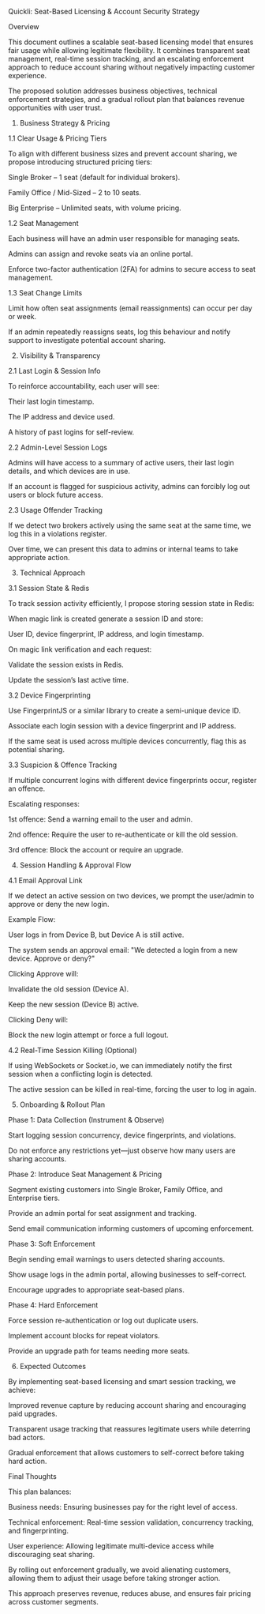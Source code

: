 Quickli: Seat-Based Licensing & Account Security Strategy

Overview

This document outlines a scalable seat-based licensing model that ensures fair usage while allowing legitimate flexibility. It combines transparent seat management, real-time session tracking, and an escalating enforcement approach to reduce account sharing without negatively impacting customer experience.

The proposed solution addresses business objectives, technical enforcement strategies, and a gradual rollout plan that balances revenue opportunities with user trust.

1. Business Strategy & Pricing

1.1 Clear Usage & Pricing Tiers

To align with different business sizes and prevent account sharing, we propose introducing structured pricing tiers:

Single Broker – 1 seat (default for individual brokers).

Family Office / Mid-Sized – 2 to 10 seats.

Big Enterprise – Unlimited seats, with volume pricing.

1.2 Seat Management

Each business will have an admin user responsible for managing seats.

Admins can assign and revoke seats via an online portal.

Enforce two-factor authentication (2FA) for admins to secure access to seat management.

1.3 Seat Change Limits

Limit how often seat assignments (email reassignments) can occur per day or week.

If an admin repeatedly reassigns seats, log this behaviour and notify support to investigate potential account sharing.

2. Visibility & Transparency

2.1 Last Login & Session Info

To reinforce accountability, each user will see:

Their last login timestamp.

The IP address and device used.

A history of past logins for self-review.

2.2 Admin-Level Session Logs

Admins will have access to a summary of active users, their last login details, and which devices are in use.

If an account is flagged for suspicious activity, admins can forcibly log out users or block future access.

2.3 Usage Offender Tracking

If we detect two brokers actively using the same seat at the same time, we log this in a violations register.

Over time, we can present this data to admins or internal teams to take appropriate action.

3. Technical Approach

3.1 Session State & Redis

To track session activity efficiently, I propose storing session state in Redis:

When magic link is created generate a session ID and store:

User ID, device fingerprint, IP address, and login timestamp.

On magic link verification and each request:

Validate the session exists in Redis.

Update the session’s last active time.

3.2 Device Fingerprinting

Use FingerprintJS or a similar library to create a semi-unique device ID.

Associate each login session with a device fingerprint and IP address.

If the same seat is used across multiple devices concurrently, flag this as potential sharing.

3.3 Suspicion & Offence Tracking

If multiple concurrent logins with different device fingerprints occur, register an offence.

Escalating responses:

1st offence: Send a warning email to the user and admin.

2nd offence: Require the user to re-authenticate or kill the old session.

3rd offence: Block the account or require an upgrade.

4. Session Handling & Approval Flow

4.1 Email Approval Link

If we detect an active session on two devices, we prompt the user/admin to approve or deny the new login.

Example Flow:

User logs in from Device B, but Device A is still active.

The system sends an approval email:
"We detected a login from a new device. Approve or deny?"

Clicking Approve will:

Invalidate the old session (Device A).

Keep the new session (Device B) active.

Clicking Deny will:

Block the new login attempt or force a full logout.

4.2 Real-Time Session Killing (Optional)

If using WebSockets or Socket.io, we can immediately notify the first session when a conflicting login is detected.

The active session can be killed in real-time, forcing the user to log in again.

5. Onboarding & Rollout Plan

Phase 1: Data Collection (Instrument & Observe)

Start logging session concurrency, device fingerprints, and violations.

Do not enforce any restrictions yet—just observe how many users are sharing accounts.

Phase 2: Introduce Seat Management & Pricing

Segment existing customers into Single Broker, Family Office, and Enterprise tiers.

Provide an admin portal for seat assignment and tracking.

Send email communication informing customers of upcoming enforcement.

Phase 3: Soft Enforcement

Begin sending email warnings to users detected sharing accounts.

Show usage logs in the admin portal, allowing businesses to self-correct.

Encourage upgrades to appropriate seat-based plans.

Phase 4: Hard Enforcement

Force session re-authentication or log out duplicate users.

Implement account blocks for repeat violators.

Provide an upgrade path for teams needing more seats.

6. Expected Outcomes

By implementing seat-based licensing and smart session tracking, we achieve:

Improved revenue capture by reducing account sharing and encouraging paid upgrades.

Transparent usage tracking that reassures legitimate users while deterring bad actors.

Gradual enforcement that allows customers to self-correct before taking hard action.

Final Thoughts

This plan balances:

Business needs: Ensuring businesses pay for the right level of access.

Technical enforcement: Real-time session validation, concurrency tracking, and fingerprinting.

User experience: Allowing legitimate multi-device access while discouraging seat sharing.

By rolling out enforcement gradually, we avoid alienating customers, allowing them to adjust their usage before taking stronger action.

This approach preserves revenue, reduces abuse, and ensures fair pricing across customer segments.
